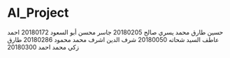 # AI_Project
حسين طارق محمد يسري صالح	20180205
جاسر محسن أبو السعود	20180172
احمد عاطف السيد شحاته	20180050
شرف الدين اشرف محمد محمود	20180286
طارق زكي محمد احمد	20180300
